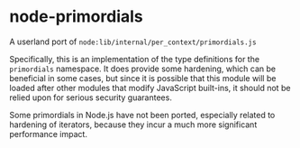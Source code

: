 # node-primordials

A userland port of `node:lib/internal/per_context/primordials.js`

Specifically, this is an implementation of the type definitions
for the `primordials` namespace.  It does provide some hardening,
which can be beneficial in some cases, but since it is possible
that this module will be loaded after other modules that modify
JavaScript built-ins, it should not be relied upon for serious
security guarantees.

Some primordials in Node.js have not been ported, especially
related to hardening of iterators, because they incur a much more
significant performance impact.
